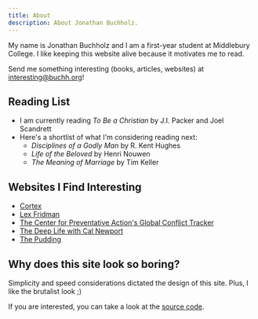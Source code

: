 ```yaml
---
title: About
description: About Jonathan Buchholz.
---
```

My name is Jonathan Buchholz and I am a first-year student at Middlebury College. I like keeping this website alive because it motivates me to read.

Send me something interesting (books, articles, websites) at [interesting@buchh.org](mailto:interesting@buchh.org)!

## Reading List

- I am currently reading _To Be a Christian_ by J.I. Packer and Joel Scandrett
- Here's a shortlist of what I'm considering reading next:
    - _Disciplines of a Godly Man_ by R. Kent Hughes
    - _Life of the Beloved_ by Henri Nouwen
    - _The Meaning of Marriage_ by Tim Keller

## Websites I Find Interesting

- [Cortex](https://www.relay.fm/cortex)
- [Lex Fridman](https://lexfridman.com/podcast)
- [The Center for Preventative Action's Global Conflict Tracker](https://www.cfr.org/global-conflict-tracker)
- [The Deep Life with Cal Newport](https://www.thedeeplife.com)
- [The Pudding](https://pudding.cool)

## Why does this site look so boring?

Simplicity and speed considerations dictated the design of this site.
Plus, I like the brutalist look ;)

If you are interested, you can take a look at the [source code](https://github.com/JonathanBuchh/buchh.org).
